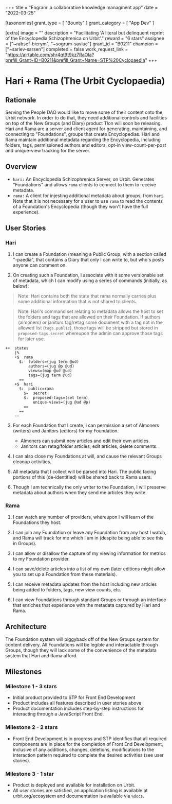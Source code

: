 +++
title = "Engram: a collaborative knowledge managment app"
date = "2022-03-25"

[taxonomies]
grant_type = [ "Bounty" ]
grant_category = [ "App Dev" ]

[extra]
image = ""
description = "Facilitating 'A literal but delinquent reprint of the Encyclopedia Schizophrenica on Urbit'."
reward = "6 stars"
assignee = ["~rabsef-bicrym", "~sogrum-savluc"]
grant_id = "B0211"
champion = ["~sarlev-sarsen"]
completed = false
work_request_link = "https://airtable.com/shr4qt9t9kz7RaOIa?prefill_Grant+ID=B0211&prefill_Grant+Name=STP%20Cyclopaedia"
+++

# Hari + Rama (The Urbit Cyclopaedia)

## Rationale

Serving the People DAO would like to move some of their content onto the Urbit network. In order to do that, they need additional controls and facilities on top of the New Groups (and Diary) product Tlon will soon be releasing. Hari and Rama are a server and client agent for generating, maintaining, and connecting to "Foundations", groups that create Encyclopedias. Hari and Rama maintain additional metadata regarding the Encyclopedia, including folders, tags, permissioned authors and editors, opt-in view-count-per-post and unique-view tracking for the server.

## Overview
* `hari:` An Encyclopedia Schizophrenica Server, on Urbit. Generates "Foundations" and allows `rama` clients to connect to them to receive metadata.
* `rama:` A client for injesting additional metadata about groups, from `hari`. Note that it is not necessary for a user to use `rama` to read the contents of a Foundation's Encyclopedia (though they won't have the full experience).

## User Stories

### Hari
1. I can create a Foundation (meaning a Public Group, with a section called "<my input>-paedia", that contains a Diary that only I can write to, but who's posts anyone can comment on.
    
2. On creating such a Foundation, I associate with it some versionable set of metadata, which I can modify using a series of commands (initially, as below):
> Note: Hari contains both the state that rama normally carries plus some additional information that is not shared to clients.
    
> Note: Hari's command set relating to metadata allows the host to set the folders and tags that are allowed on their Foundation. If authors (almoners) or janitors tag/retag some document with a tag not in the allowed list (`tags.public`), those tags will be stripped but stored in `proposed-tags.secret` whereupon the admin can approve those tags for later use.
```
++  states
    |%
    +$  rama
      $:  folders=(jug term @ud)
          authors=(jug @p @ud)
          views=(map @ud @ud)
          tags=(jug term @ud)
      ==
    +$  hari
      $:  public=rama
        $=  secret
        $:  proposed-tags=(set term)
            unique-views=(jug @ud @p)
        ==
      ==
    --
```

3. For each Foundation that I create, I can permission a set of Almoners (writers) and Janitors (editors) for my Foundation.
    * Almoners can submit new articles and edit their own articles.
    * Janitors can retag/folder articles, edit articles, delete comments.

4. I can also close my Foundations at will, and cause the relevant Groups cleanup activities.
    
5. All metadata that I collect will be parsed into Hari. The public facing portions of this (de-identified) will be shared back to Rama users.
    
6. Though I am technically the only writer to the Foundation, I will preserve metadata about authors when they send me articles they write.
    
### Rama
    
1. I can watch any number of providers, whereupon I will learn of the Foundations they host.
    
2. I can join any Foundation or leave any Foundation from any host I watch, and Rama will track for me which I am in (despite being able to see this in Groups).
    
3. I can allow or disallow the capture of my viewing information for metrics to my Foundation provider.
    
4. I can save/delete articles into a list of my own (later editions might allow you to set up a Foundation from these materials).
    
5. I can receive metadata updates from the host including new articles being added to folders, tags, new view counts, etc.
    
6. I can view Foundations through standard Groups or through an interface that enriches that experience with the metadata captured by Hari and Rama.
    
## Architecture

The Foundation system will piggyback off of the New Groups system for content delivery. All Foundations will be legible and interactable through Groups, though they will lack some of the convenience of the metadata system that Hari and Rama afford.
    
## Milestones

### Milestone 1 - 3 stars
    
* Initial product provided to STP for Front End Development
* Product includes all features described in user stories above
* Product documentation includes step-by-step instructions for interacting through a JavaScript Front End.
    
### Milestone 2 - 2 stars

* Front End Development is in progress and STP identifies that all required components are in place for the completion of Front End Development, inclusive of any additions, changes, deletions, modifications to the interaction pattern required to complete the desired activities (see user stories).

### Milestone 3 - 1 star
    
* Product is deployed and available for installation on Urbit.
* All user stories are satisfied, an application listing is available at urbit.org/ecosystem and documentation is available via `%docs`.
